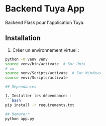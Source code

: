 # Backend Tuya App

Backend Flask pour l'application Tuya.

## Installation

1. Créer un environnement virtuel :
```bash
python -m venv venv
source venv/bin/activate  # Sur Unix
# ou
source nenv/Scripts/activate  # Sur Windows
source envi/Scripts/activate

## Dépendances

1. Installer les dépendances :
```bash
pip install -r requirements.txt

## Demarerr
python app.py